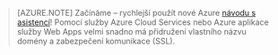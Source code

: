 
> [AZURE.NOTE]
> Začínáme – rychlejší použít nové Azure [návodu s asistencí](http://support.microsoft.com/kb/2990804)!  Pomocí služby Azure Cloud Services nebo Azure aplikace služby Web Apps velmi snadno má přidružení vlastního názvu domény a zabezpečení komunikace (SSL).